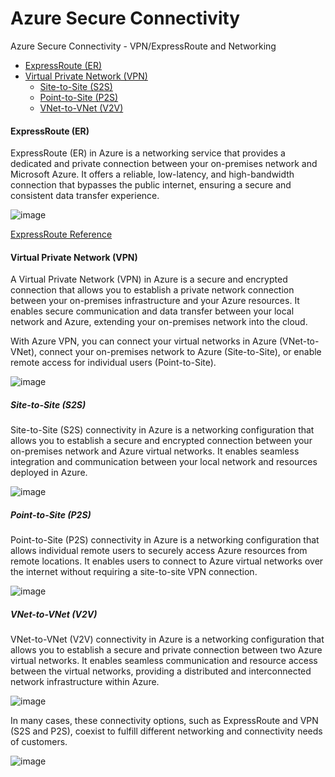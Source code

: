 # Azure Secure Connectivity
Azure Secure Connectivity - VPN/ExpressRoute and Networking

- [ExpressRoute (ER)](https://github.com/dcnsakthi/azsecureconnectivity/edit/main/README.md#expressroute-er)
- [Virtual Private Network (VPN)](https://github.com/dcnsakthi/azsecureconnectivity/edit/main/README.md#virtual-private-network-vpn)
    - [Site-to-Site (S2S)](https://github.com/dcnsakthi/azsecureconnectivity/edit/main/README.md#site-to-site-s2s)
    - [Point-to-Site (P2S)](https://github.com/dcnsakthi/azsecureconnectivity/edit/main/README.md#point-to-site-p2s)
    - [VNet-to-VNet (V2V)](https://github.com/dcnsakthi/azsecureconnectivity/edit/main/README.md#vnet-to-vnet-v2v)

#### ExpressRoute (ER)
ExpressRoute (ER) in Azure is a networking service that provides a dedicated and private connection between your on-premises network and Microsoft Azure. It offers a reliable, low-latency, and high-bandwidth connection that bypasses the public internet, ensuring a secure and consistent data transfer experience.

![image](https://github.com/dcnsakthi/azsecureconnectivity/assets/17950332/01360005-67fd-42bb-b86c-c19d64f8ade0)

[ExpressRoute Reference](https://learn.microsoft.com/en-us/azure/expressroute/expressroute-howto-circuit-portal-resource-manager)

#### Virtual Private Network (VPN)
A Virtual Private Network (VPN) in Azure is a secure and encrypted connection that allows you to establish a private network connection between your on-premises infrastructure and your Azure resources. It enables secure communication and data transfer between your local network and Azure, extending your on-premises network into the cloud.

With Azure VPN, you can connect your virtual networks in Azure (VNet-to-VNet), connect your on-premises network to Azure (Site-to-Site), or enable remote access for individual users (Point-to-Site).

![image](https://github.com/dcnsakthi/azsecureconnectivity/assets/17950332/ec272931-ed02-4443-96e8-52da0620a0ca)

##### Site-to-Site (S2S)
Site-to-Site (S2S) connectivity in Azure is a networking configuration that allows you to establish a secure and encrypted connection between your on-premises network and Azure virtual networks. It enables seamless integration and communication between your local network and resources deployed in Azure.

![image](https://github.com/dcnsakthi/azsecureconnectivity/assets/17950332/3aecb286-fc78-458e-828a-afe2656dbea9)


##### Point-to-Site (P2S)
Point-to-Site (P2S) connectivity in Azure is a networking configuration that allows individual remote users to securely access Azure resources from remote locations. It enables users to connect to Azure virtual networks over the internet without requiring a site-to-site VPN connection.

![image](https://github.com/dcnsakthi/azsecureconnectivity/assets/17950332/87232dca-4b23-4535-af6e-a73589938de3)

##### VNet-to-VNet (V2V)
VNet-to-VNet (V2V) connectivity in Azure is a networking configuration that allows you to establish a secure and private connection between two Azure virtual networks. It enables seamless communication and resource access between the virtual networks, providing a distributed and interconnected network infrastructure within Azure.

![image](https://github.com/dcnsakthi/azsecureconnectivity/assets/17950332/5de7c732-a2d5-4908-8a6d-0469b5f98993)


In many cases, these connectivity options, such as ExpressRoute and VPN (S2S and P2S), coexist to fulfill different networking and connectivity needs of customers.

![image](https://github.com/dcnsakthi/azsecureconnectivity/assets/17950332/719523ac-372e-4d76-b16e-e859cf2dd438)
